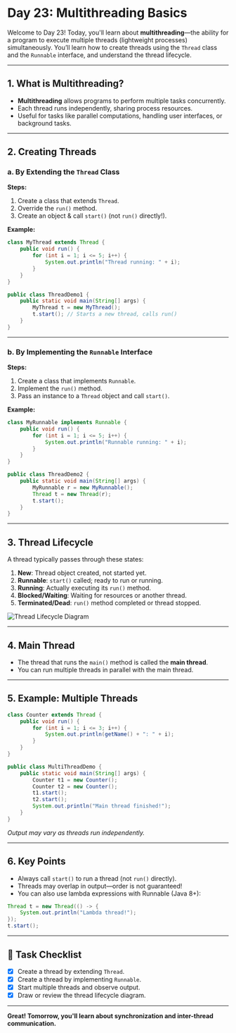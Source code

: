 # Day 23: Multithreading Basics

Welcome to Day 23! Today, you'll learn about **multithreading**—the ability for a program to execute multiple threads (lightweight processes) simultaneously. You’ll learn how to create threads using the `Thread` class and the `Runnable` interface, and understand the thread lifecycle.

---

## 1. What is Multithreading?

- **Multithreading** allows programs to perform multiple tasks concurrently.
- Each thread runs independently, sharing process resources.
- Useful for tasks like parallel computations, handling user interfaces, or background tasks.

---

## 2. Creating Threads

### a. By Extending the `Thread` Class

**Steps:**
1. Create a class that extends `Thread`.
2. Override the `run()` method.
3. Create an object & call `start()` (not `run()` directly!).

**Example:**
```java
class MyThread extends Thread {
    public void run() {
        for (int i = 1; i <= 5; i++) {
            System.out.println("Thread running: " + i);
        }
    }
}

public class ThreadDemo1 {
    public static void main(String[] args) {
        MyThread t = new MyThread();
        t.start(); // Starts a new thread, calls run()
    }
}
```

---

### b. By Implementing the `Runnable` Interface

**Steps:**
1. Create a class that implements `Runnable`.
2. Implement the `run()` method.
3. Pass an instance to a `Thread` object and call `start()`.

**Example:**
```java
class MyRunnable implements Runnable {
    public void run() {
        for (int i = 1; i <= 5; i++) {
            System.out.println("Runnable running: " + i);
        }
    }
}

public class ThreadDemo2 {
    public static void main(String[] args) {
        MyRunnable r = new MyRunnable();
        Thread t = new Thread(r);
        t.start();
    }
}
```

---

## 3. Thread Lifecycle

A thread typically passes through these states:

1. **New**: Thread object created, not started yet.
2. **Runnable**: `start()` called; ready to run or running.
3. **Running**: Actually executing its `run()` method.
4. **Blocked/Waiting**: Waiting for resources or another thread.
5. **Terminated/Dead**: `run()` method completed or thread stopped.

![Thread Lifecycle Diagram](https://i.imgur.com/ljtBIVn.png)

---

## 4. Main Thread

- The thread that runs the `main()` method is called the **main thread**.
- You can run multiple threads in parallel with the main thread.

---

## 5. Example: Multiple Threads

```java
class Counter extends Thread {
    public void run() {
        for (int i = 1; i <= 3; i++) {
            System.out.println(getName() + ": " + i);
        }
    }
}

public class MultiThreadDemo {
    public static void main(String[] args) {
        Counter t1 = new Counter();
        Counter t2 = new Counter();
        t1.start();
        t2.start();
        System.out.println("Main thread finished!");
    }
}
```
_Output may vary as threads run independently._

---

## 6. Key Points

- Always call `start()` to run a thread (not `run()` directly).
- Threads may overlap in output—order is not guaranteed!
- You can also use lambda expressions with Runnable (Java 8+):

```java
Thread t = new Thread(() -> {
    System.out.println("Lambda thread!");
});
t.start();
```

---

## 🎯 Task Checklist

- [x] Create a thread by extending `Thread`.
- [x] Create a thread by implementing `Runnable`.
- [x] Start multiple threads and observe output.
- [x] Draw or review the thread lifecycle diagram.

---

**Great! Tomorrow, you'll learn about synchronization and inter-thread communication.**